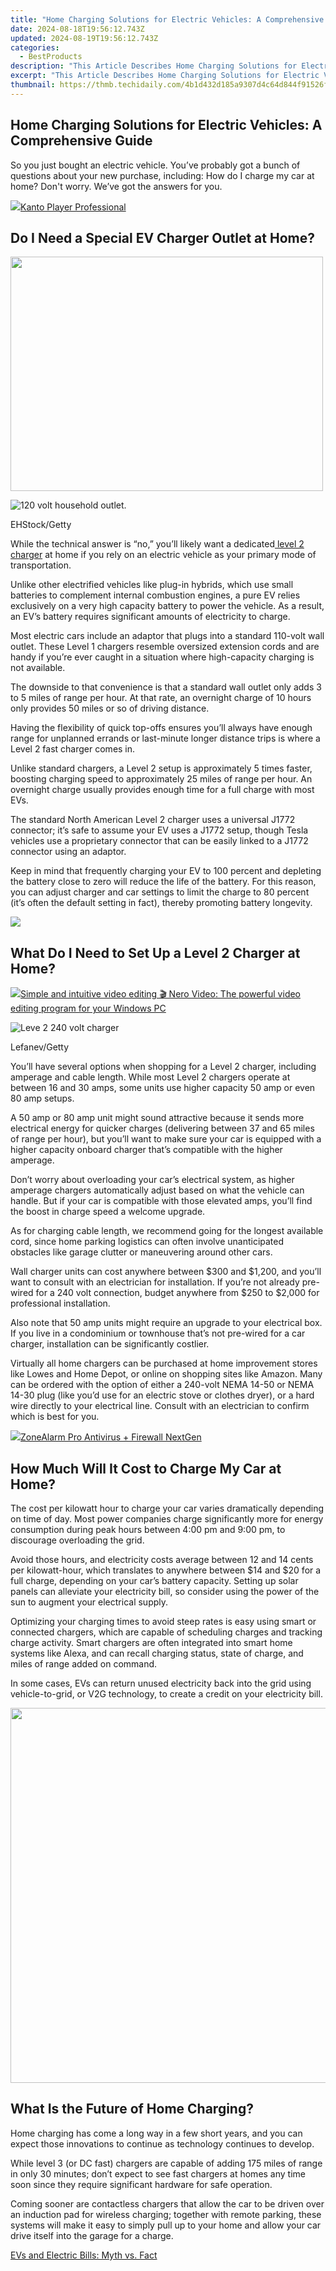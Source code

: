 ```yaml
---
title: "Home Charging Solutions for Electric Vehicles: A Comprehensive Guide"
date: 2024-08-18T19:56:12.743Z
updated: 2024-08-19T19:56:12.743Z
categories:
  - BestProducts
description: "This Article Describes Home Charging Solutions for Electric Vehicles: A Comprehensive Guide"
excerpt: "This Article Describes Home Charging Solutions for Electric Vehicles: A Comprehensive Guide"
thumbnail: https://thmb.techidaily.com/4b1d432d185a9307d4c64d844f91526f6a3048c24d149908b382d0c549a92a65.jpg
---
```


## Home Charging Solutions for Electric Vehicles: A Comprehensive Guide

 So you just bought an electric vehicle. You’ve probably got a bunch of questions about your new purchase, including: How do I charge my car at home? Don't worry. We’ve got the answers for you. 

<!-- affiliate ads begin -->
<a href="https://secure.2checkout.com/order/checkout.php?PRODS=4742929&QTY=1&AFFILIATE=108875&CART=1"><img src="https://secure.avangate.com/images/merchant/e09fdffe648a30658a9657bbed7b2388/products/boxshot(2).png" border="0">Kanto Player Professional</a>
<!-- affiliate ads end -->
##  Do I Need a Special EV Charger Outlet at Home? 

<!-- affiliate ads begin -->
<a href="https://electronicx.pxf.io/c/5597632/1872456/14483" target="_top" id="1872456"><img src="//a.impactradius-go.com/display-ad/14483-1872456" border="0" alt="" width="500" height="375"/></a><img height="0" width="0" src="https://imp.pxf.io/i/5597632/1872456/14483" style="position:absolute;visibility:hidden;" border="0" />
<!-- affiliate ads end -->
![120 volt household outlet.](https://www.lifewire.com/thmb/7po-uyvfEXxg2bQiGYTPoWdtBQ4=/960x0/filters:no_upscale():max_bytes(200000):strip_icc():format(webp)/120voltoutlet_SMALLER_v3_EHStock_GettyImages-3668a6ded6b040a49c6b23a28f176047.jpg) 

EHStock/Getty

 While the technical answer is “no,” you’ll likely want a dedicated[ level 2 charger](https://www.lifewire.com/ev-charging-levels-explained-5201716) at home if you rely on an electric vehicle as your primary mode of transportation.

 Unlike other electrified vehicles like plug-in hybrids, which use small batteries to complement internal combustion engines, a pure EV relies exclusively on a very high capacity battery to power the vehicle. As a result, an EV’s battery requires significant amounts of electricity to charge.

 Most electric cars include an adaptor that plugs into a standard 110-volt wall outlet. These Level 1 chargers resemble oversized extension cords and are handy if you’re ever caught in a situation where high-capacity charging is not available.

 The downside to that convenience is that a standard wall outlet only adds 3 to 5 miles of range per hour. At that rate, an overnight charge of 10 hours only provides 50 miles or so of driving distance. 

 Having the flexibility of quick top-offs ensures you’ll always have enough range for unplanned errands or last-minute longer distance trips is where a Level 2 fast charger comes in. 

 Unlike standard chargers, a Level 2 setup is approximately 5 times faster, boosting charging speed to approximately 25 miles of range per hour. An overnight charge usually provides enough time for a full charge with most EVs.

 The standard North American Level 2 charger uses a universal J1772 connector; it’s safe to assume your EV uses a J1772 setup, though Tesla vehicles use a proprietary connector that can be easily linked to a J1772 connector using an adaptor.

 Keep in mind that frequently charging your EV to 100 percent and depleting the battery close to zero will reduce the life of the battery. For this reason, you can adjust charger and car settings to limit the charge to 80 percent (it’s often the default setting in fact), thereby promoting battery longevity.

<!-- affiliate ads begin -->
<a href="https://store.nero.com/order/checkout.php?PRODS=42296740&QTY=1&AFFILIATE=108875&CART=1"><img src="https://www.nero.com/nero-com-wAssets/img/banners/2023/biu/Nero_BackItUp_Screen_2.webp" border="0"></a>
<!-- affiliate ads end -->
##  What Do I Need to Set Up a Level 2 Charger at Home? 

<!-- affiliate ads begin -->
<a href="https://store.nero.com/order/checkout.php?PRODS=42296685&QTY=1&AFFILIATE=108875&CART=1"><img src="http://cdnwww.nero.com/nero-com-wAssets/img/banners/2022/video-pp/ScreenshotSlider/Nero-Video-Advanced-editing.JPG" border="0">Simple and intuitive video editing
🎬 Nero Video:
The powerful video editing program for your Windows PC</a>
<!-- affiliate ads end -->
![Leve 2 240 volt charger](https://www.lifewire.com/thmb/TFNJZBVMX25x5VZiinWPI9p93vI=/960x0/filters:no_upscale():max_bytes(200000):strip_icc():format(webp)/Level2240voltcharger_Lefanev_VERTICAL-5db62a8747d0442dbd3240d0a1ee2dd9.jpg) 

Lefanev/Getty

 You’ll have several options when shopping for a Level 2 charger, including amperage and cable length. While most Level 2 chargers operate at between 16 and 30 amps, some units use higher capacity 50 amp or even 80 amp setups.

 A 50 amp or 80 amp unit might sound attractive because it sends more electrical energy for quicker charges (delivering between 37 and 65 miles of range per hour), but you’ll want to make sure your car is equipped with a higher capacity onboard charger that’s compatible with the higher amperage. 

 Don’t worry about overloading your car’s electrical system, as higher amperage chargers automatically adjust based on what the vehicle can handle. But if your car is compatible with those elevated amps, you’ll find the boost in charge speed a welcome upgrade.

 As for charging cable length, we recommend going for the longest available cord, since home parking logistics can often involve unanticipated obstacles like garage clutter or maneuvering around other cars.

 Wall charger units can cost anywhere between $300 and $1,200, and you’ll want to consult with an electrician for installation. If you’re not already pre-wired for a 240 volt connection, budget anywhere from $250 to $2,000 for professional installation.

 Also note that 50 amp units might require an upgrade to your electrical box. If you live in a condominium or townhouse that’s not pre-wired for a car charger, installation can be significantly costlier. 

 Virtually all home chargers can be purchased at home improvement stores like Lowes and Home Depot, or online on shopping sites like Amazon. Many can be ordered with the option of either a 240-volt NEMA 14-50 or NEMA 14-30 plug (like you’d use for an electric stove or clothes dryer), or a hard wire directly to your electrical line. Consult with an electrician to confirm which is best for you.

<!-- affiliate ads begin -->
<a href="https://estore.zonealarm.com/order/checkout.php?PRODS=38658749&QTY=1&AFFILIATE=108875&CART=1"><img src="https://sc1.checkpoint.com/sc1/za/images/boxes/pa_500.png" border="0">ZoneAlarm Pro Antivirus + Firewall NextGen</a>
<!-- affiliate ads end -->
##  How Much Will It Cost to Charge My Car at Home? 

 The cost per kilowatt hour to charge your car varies dramatically depending on time of day. Most power companies charge significantly more for energy consumption during peak hours between 4:00 pm and 9:00 pm, to discourage overloading the grid.

 Avoid those hours, and electricity costs average between 12 and 14 cents per kilowatt-hour, which translates to anywhere between $14 and $20 for a full charge, depending on your car’s battery capacity. Setting up solar panels can alleviate your electricity bill, so consider using the power of the sun to augment your electrical supply.

 Optimizing your charging times to avoid steep rates is easy using smart or connected chargers, which are capable of scheduling charges and tracking charge activity. Smart chargers are often integrated into smart home systems like Alexa, and can recall charging status, state of charge, and miles of range added on command.

 In some cases, EVs can return unused electricity back into the grid using vehicle-to-grid, or V2G technology, to create a credit on your electricity bill.

<!-- affiliate ads begin -->
<a href="https://appsumo.8odi.net/c/5597632/2075471/7443" target="_top" id="2075471"><img src="//a.impactradius-go.com/display-ad/7443-2075471" border="0" alt="" width="1200" height="600"/></a><img height="0" width="0" src="https://appsumo.8odi.net/i/5597632/2075471/7443" style="position:absolute;visibility:hidden;" border="0" />
<!-- affiliate ads end -->
##  What Is the Future of Home Charging? 

 Home charging has come a long way in a few short years, and you can expect those innovations to continue as technology continues to develop. 

 While level 3 (or DC fast) chargers are capable of adding 175 miles of range in only 30 minutes; don’t expect to see fast chargers at homes any time soon since they require significant hardware for safe operation. 

 Coming sooner are contactless chargers that allow the car to be driven over an induction pad for wireless charging; together with remote parking, these systems will make it easy to simply pull up to your home and allow your car drive itself into the garage for a charge.  

[ EVs and Electric Bills: Myth vs. Fact ](https://www.lifewire.com/evs-and-electric-bills-myth-vs-fact-5202057) 

<ins class="adsbygoogle"
     style="display:block"
     data-ad-format="autorelaxed"
     data-ad-client="ca-pub-7571918770474297"
     data-ad-slot="1223367746"></ins>



<ins class="adsbygoogle"
     style="display:block"
     data-ad-client="ca-pub-7571918770474297"
     data-ad-slot="8358498916"
     data-ad-format="auto"
     data-full-width-responsive="true"></ins>


